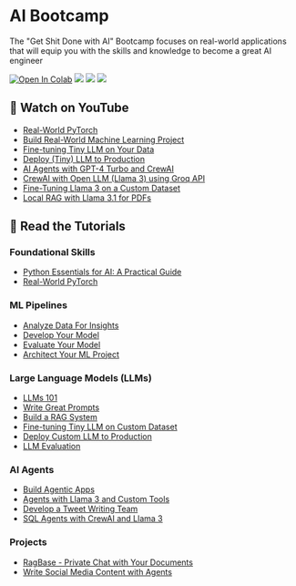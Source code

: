 # AI Bootcamp

The "Get Shit Done with AI" Bootcamp focuses on real-world applications that will equip you with the skills and knowledge to become a great AI engineer

[![Open In Colab](https://colab.research.google.com/assets/colab-badge.svg)](https://colab.research.google.com/github/curiousily/AI-Bootcamp/)
[![](https://dcbadge.vercel.app/api/server/UaNPxVD6tv?style=flat)](https://discord.gg/UaNPxVD6tv)
[![](https://img.shields.io/youtube/channel/subscribers/UCoW_WzQNJVAjxo4osNAxd_g?label=Watch%20on%20YouTube)](https://bit.ly/venelin-subscribe)
[![](https://img.shields.io/github/license/curiousily/AI-Bootcamp)](https://github.com/curiousily/AI-Bootcamp/blob/master/LICENSE)

## 🍿 Watch on YouTube

- [Real-World PyTorch](https://www.youtube.com/watch?v=dgs_9quxZXk)
- [Build Real-World Machine Learning Project](https://www.youtube.com/watch?v=ug1FA7qzWSc)
- [Fine-tuning Tiny LLM on Your Data](https://www.youtube.com/watch?v=_KPEoCSKHcU)
- [Deploy (Tiny) LLM to Production](https://www.youtube.com/watch?v=c10rsQkczu0)
- [AI Agents with GPT-4 Turbo and CrewAI](https://www.youtube.com/watch?v=Ev0uzdzesjU)
- [CrewAI with Open LLM (Llama 3) using Groq API](https://www.youtube.com/watch?v=N5sos1X30Rw)
- [Fine-Tuning Llama 3 on a Custom Dataset](https://www.youtube.com/watch?v=0XPZlR3_GgI)
- [Local RAG with Llama 3.1 for PDFs](https://www.youtube.com/watch?v=ofNbLa2-5SU)

## 📖 Read the Tutorials

### Foundational Skills

- [Python Essentials for AI: A Practical Guide](https://www.mlexpert.io/bootcamp)
- [Real-World PyTorch](https://www.mlexpert.io/bootcamp/real-world-pytorch)

### ML Pipelines

- [Analyze Data For Insights](https://www.mlexpert.io/bootcamp/analyze-data-for-insights)
- [Develop Your Model](https://www.mlexpert.io/bootcamp/develop-your-model)
- [Evaluate Your Model](https://www.mlexpert.io/bootcamp/evaluate-your-model)
- [Architect Your ML Project](https://www.mlexpert.io/bootcamp/architect-your-ml-project)

### Large Language Models (LLMs)

- [LLMs 101](https://www.mlexpert.io/bootcamp/llms-101)
- [Write Great Prompts](https://www.mlexpert.io/bootcamp/write-great-prompts)
- [Build a RAG System](https://www.mlexpert.io/bootcamp/build-a-rag-system)
- [Fine-tuning Tiny LLM on Custom Dataset](https://www.mlexpert.io/bootcamp/fine-tuning-tiny-llm-on-custom-dataset)
- [Deploy Custom LLM to Production](https://www.mlexpert.io/bootcamp/deploy-custom-llm-to-production)
- [LLM Evaluation](https://www.mlexpert.io/bootcamp/llm-evaluation)

### AI Agents

- [Build Agentic Apps](https://www.mlexpert.io/bootcamp/build-agentic-apps)
- [Agents with Llama 3 and Custom Tools](https://www.mlexpert.io/bootcamp/agents-with-llama-3-and-custom-tools)
- [Develop a Tweet Writing Team](https://www.mlexpert.io/bootcamp/ai-agents-in-action)
- [SQL Agents with CrewAI and Llama 3](https://www.mlexpert.io/bootcamp/sql-agents-with-crewai)

### Projects

- [RagBase - Private Chat with Your Documents](https://www.mlexpert.io/bootcamp/ragbase-local-rag)
- [Write Social Media Content with Agents](https://www.mlexpert.io/bootcamp/write-social-media-content-with-agents)
